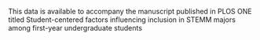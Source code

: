This data is available to accompany the manuscript published in PLOS ONE titled Student-centered factors influencing inclusion in STEMM majors among first-year undergraduate students
